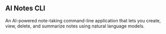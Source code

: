 ## AI Notes CLI

An AI-powered note-taking command-line application that lets you create, view, delete, and summarize notes using natural language models.